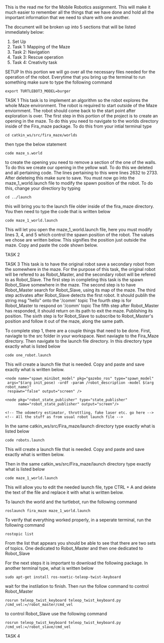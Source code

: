 This is the read me for the Mobile Robotics assignment. This will make it much easier to remember all the things that
we have done and hold all the important information that we need to share with one another.

The document will be broken up into 5 sections that will be listed immediately below:
1) Set Up
2) Task 1: Mapping of the Maze
3) Task 2: Navigation
4) Task 3: Rescue operation
5) Task 4: Creativity task



SETUP
In this portion we will go over all the necessary files needed for the operation of the robot.
Everytime that you bring up the terminal to run something make sure to type the following command

    export TURTLEBOT3_MODEL=burger


TASK 1
This task is to implement an algorithm so the robot explores the whole Maze environment. The robot is required to start outside of the Maze enviornment. The robot should come back to the start point after exploration is over.
The first step in this portion of the project is to create an opening in the maze. To do this you need to navigate to the worlds directory inside of the Fira_maze package.
To do this from your intial terminal type

    cd catkin_ws/src/fira_maze/worlds

then type the below statement

    code maze_s.world

to create the opening you need to remove a section of the one of the walls. To do this we create our opening in the yellow wall. To do this we deleted <model name='Box_Yellow_clone_3'> and all pertaining code. The lines pertaining to this were lines 2632 to 2733.
After deleteing this make sure to save. You must now go into the maze_1_world.launch file to modify the spawn position of the robot.
To do this, change your directiory by typing 

    cd ../launch

this will bring you to the launch file older inside of the fira_maze directory. You then need to type the code that is written below

    code maze_1_world.launch

This will let you open the maze_1_world.launch file, here you must modify lines 3, 4, and 5 which control the spawn position of the robot. The values we chose are written below. This signifies the position just outside the maze. Copy and paste the code shown below.

  <arg name="x_pos" default="-2"/>
  <arg name="y_pos" default="0.145804"/>
  <arg name="z_pos" default="0.15"/>




TASK 2





TASK 3
This task is to have the original robot save a secondary robot from the somewhere in the maze. For the purpose of this task, the original robot will be refered to as Robot_Master, and the secondary robot will be refered to as Robot_Slave. 
The first step in completing this task is the spawn Robot_Slave somewhere in the maze. 
The second step is to have Robot_Master search for Robot_Slave, using its map of the maze. 
The third step activates after Robot_Slave detects the first robot. It should publih the string msg "hello" onto the '/comm' topic
The fourth step is for Robot_Master to respond on '/comm' topic
The fifth step after Robot_Master has responded, it should return on its path to exit the maze. Publishing its position.
The sixth step is for Robot_Slave to subscribe to Robot_Master's position and follow it out of the maze, along the same path.

To complete step 1, there are a couple things that need to be done. 
First, naviagte to the src folder in your workspace. Next naviagte to the Fira_Maze directory. Then navigate to the launch file directory. In this directory type exactly what is listed below

    code one_robot.launch

This will create a launch file that is needed. Copy and paste and save exactly what is written below.

<launch>
    <arg name="robot_name"/>
    <arg name="init_pose"/>

    <node name="spawn_minibot_model" pkg="gazebo_ros" type="spawn_model"
     args="$(arg init_pose) -urdf -param /robot_description -model $(arg robot_name)"
     respawn="false" output="screen" />

    <node pkg="robot_state_publisher" type="state_publisher" 
          name="robot_state_publisher" output="screen"/>

    <!-- The odometry estimator, throttling, fake laser etc. go here -->
    <!-- All the stuff as from usual robot launch file -->
</launch>



In the same catkin_ws/src/Fira_maze/launch directory type exactly what is listed below

    code robots.launch

This will create a launch file that is needed. Copy and paste and save exactly what is written below.

<launch>
  <!-- No namespace here as we will share this description. 
       Access with slash at the beginning -->
  <arg name="model" default="$(env TURTLEBOT3_MODEL)" doc="model type [burger, waffle, waffle_pi]"/>
  <param name="robot_description" command="$(find xacro)/xacro.py $(find turtlebot3_description)/urdf/turtlebot3_$(arg model).urdf.xacro" />
    

  <!-- BEGIN ROBOT 1-->
  <group ns="robot_master">
    <param name="tf_prefix" value="robot_master_tf" />
    <include file="$(find fira_maze)/launch/one_robot.launch" >
      <arg name="init_pose" value="-x -2 -y 0.145804 -z 0.15" />
      <arg name="robot_name"  value="RobotMaster" />
    </include>
  </group>

  <!-- BEGIN ROBOT 2-->
  <group ns="robot_slave">
    <param name="tf_prefix" value="robot_slave_tf" />
    <include file="$(find fira_maze)/launch/one_robot.launch" >
      <arg name="init_pose" value="-x 0.0 -y 0.0 -z 0.0" />
      <arg name="robot_name"  value="RobotSlave" />
    </include>
  </group>
</launch>


Then in the same catkin_ws/src/Fira_maze/launch directory type exactly what is listed below

    code maze_1_world.launch

This will allow you to edit the needed launch file, type CTRL + A and delete the text of the file and replace it with what is written below. 

<launch>

  <node pkg="tf" type="static_transform_publisher" name="camera_tf" args="-1.95 -0.55 2.0 -1.58 0 -1.58 /odom /camera_link 100"/>

  <include file="$(find gazebo_ros)/launch/empty_world.launch">
    <arg name="world_name" value="$(find fira_maze)/worlds/maze_2.world"/>
    <arg name="paused" value="false"/>
    <arg name="use_sim_time" value="true"/>
    <arg name="gui" value="true"/>
    <arg name="headless" value="false"/>
    <arg name="debug" value="false"/>
  </include>

  <!-- include our robots -->
  <include file="$(find fira_maze)/launch/robots.launch"/>
</launch>

To launch the world and the turtlebot, run the following command

    roslaunch fira_maze maze_1_world.launch

To verify that everything worked properly, in a seperate terminal, run the following command

    rostopic list

From the list that appears you should be able to see that there are two sets of topics. One dedicated to Robot_Master and then one dedicated to Robot_Slave

For the next steps it is important to download the following package. In another terminal type, what is written below

    sudo apt-get install ros-noetic-teleop-twist-keyboard

wait for the instilation to finish. Then run the follow command to control Robot_Master

    rosrun teleop_twist_keyboard teleop_twist_keyboard.py /cmd_vel:=/robot_master/cmd_vel

to control Robot_Slave use the following command

    rosrun teleop_twist_keyboard teleop_twist_keyboard.py /cmd_vel:=/robot_slave/cmd_vel



TASK 4